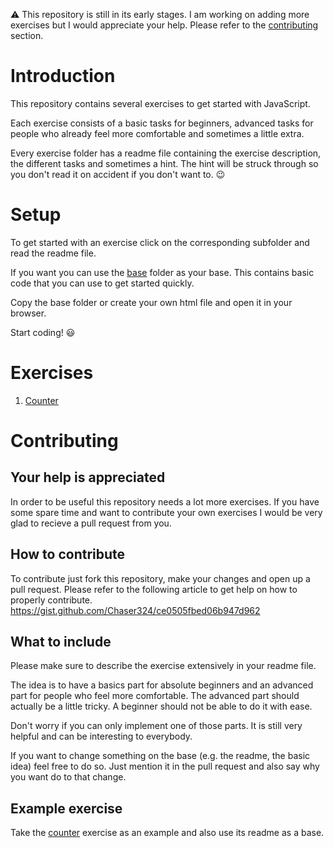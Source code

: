 :warning: This repository is still in its early stages. I am working on adding more exercises but I would appreciate your help. Please refer to the [contributing](#contributing) section.

# Introduction
This repository contains several exercises to get started with JavaScript.

Each exercise consists of a basic tasks for beginners, advanced tasks for people who already feel more comfortable and sometimes a little extra.

Every exercise folder has a readme file containing the exercise description, the different tasks and sometimes a hint. The hint will be struck through so you don't read it on accident if you don't want to. :wink:

# Setup
To get started with an exercise click on the corresponding subfolder and read the readme file.

If you want you can use the [base](./base) folder as your base. This contains basic code that you can use to get started quickly.

Copy the base folder or create your own html file and open it in your browser.

Start coding! :smiley:

# Exercises
1. [Counter](./counter)

# Contributing
## Your help is appreciated
In order to be useful this repository needs a lot more exercises. If you have some spare time and want to contribute your own exercises I would be very glad to recieve a pull request from you.

## How to contribute
To contribute just fork this repository, make your changes and open up a pull request. Please refer to the following article to get help on how to properly contribute.
https://gist.github.com/Chaser324/ce0505fbed06b947d962

## What to include
Please make sure to describe the exercise extensively in your readme file.

The idea is to have a basics part for absolute beginners and an advanced part for people who feel more comfortable. The advanced part should actually be a little tricky. A beginner should not be able to do it with ease.

Don't worry if you can only implement one of those parts. It is still very helpful and can be interesting to everybody.

If you want to change something on the base (e.g. the readme, the basic idea) feel free to do so. Just mention it in the pull request and also say why you want do to that change.

## Example exercise
Take the [counter](./counter) exercise as an example and also use its readme as a base.
